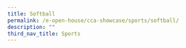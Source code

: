 ```yaml
---
title: Softball
permalink: /e-open-house/cca-showcase/sports/softball/
description: ""
third_nav_title: Sports
---
```

